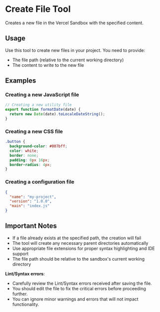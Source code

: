 # Create File Tool

Creates a new file in the Vercel Sandbox with the specified content.

## Usage

Use this tool to create new files in your project. You need to provide:
- The file path (relative to the current working directory)
- The content to write to the new file

## Examples

### Creating a new JavaScript file
```javascript
// Creating a new utility file
export function formatDate(date) {
  return new Date(date).toLocaleDateString();
}
```

### Creating a new CSS file
```css
.button {
  background-color: #007bff;
  color: white;
  border: none;
  padding: 8px 16px;
  border-radius: 4px;
}
```

### Creating a configuration file
```json
{
  "name": "my-project",
  "version": "1.0.0",
  "main": "index.js"
}
```

## Important Notes

- If a file already exists at the specified path, the creation will fail
- The tool will create any necessary parent directories automatically
- Use appropriate file extensions for proper syntax highlighting and IDE support
- The file path should be relative to the sandbox's current working directory

**Lint/Syntax errors**:
   - Carefully review the Lint/Syntax errors received after saving the file. 
   - You should edit the file to fix the critical errors before proceeding further.
   - You can ignore minor warnings and errors that will not impact functionality.
